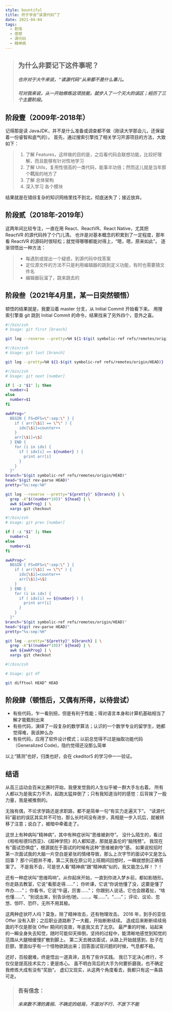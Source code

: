 ```yaml
---
style: bountiful
title: 终于学会“读源代码”了
date: 2021-04-04
tags:
  - 职场
  - 感想
  - 源代码
  - 精神病
---
```


> ## 为什么非要记下这件事呢？
> ##### 也许对于大牛来说，“读源代码”从来都不是什么事儿。
> ##### 可对我来说，从一开始修炼这项技能，就步入了一个天大的误区；经历了三个主要阶段。

## 阶段壹（2009年-2018年）

记得那是读 JavaJDK，并不是什么准备或调查都不做（刚读大学那会儿，还保留着一份睿智和底气的）。
首先，通过搜索引擎找了相关学习开源项目的方法，大致如下：

> 1. 了解 Features，这样做的目的是，之后看代码会联想功能，比较好理解，而且能够有针对性地学习
> 2. 了解 Utils，复用性很高的一类代码，能事半功倍；然而这儿就是当年那个**坑**我的地方了
> 3. 了解 总体架构
> 4. 深入学习 各个模块

结果就是在错综复杂的知识网络里找不到北，彻底迷失了；接近放弃。

## 阶段贰（2018年-2019年）

这两年间比较专注，一直在用 React、ReactVR、React Native，尤其把 ReactVR 的源代码拎了个门儿清。
也许是对基本概念的积累到了一定程度，那年看 ReactVR 的源码时很轻松；就觉得哪哪都能对得上，“嗯，嗯，原来如此”。
逐渐领悟出一种方法：

> - 每遇到或提出一个疑惑，到源代码中找答案
> - 定位源文件的方法不只是利用编辑器的跳到定义功能，有时也需要猜文件名
> - 编辑器玩溜了，跳来跳去的

## 阶段叁（2021年4月里，某一日突然顿悟）

顿悟的结果就是，我要沿着 master 分支，从 Initial Commit 开始看下来。
用搜索引擎查 git 跳到 Initial Commit 的命令，结果找来了另外四个，意外之喜。

```bash
#!/bin/zsh
# Usage: git first [branch]

git log --reverse --pretty=%H ${1-$(git symbolic-ref refs/remotes/origin/HEAD)} | head -1 | xargs git checkout
```

```bash
#!/bin/zsh
# Usage: git last [branch]

git log --pretty=%H ${1-$(git symbolic-ref refs/remotes/origin/HEAD)} | head -1 | xargs git checkout
```

```bash
#!/bin/zsh
# Usage: git next [number]

if [ -z "$1" ]; then
  number=1
else
  number=$1
fi

awkProg="
  BEGIN { FS=OFS=\":sep:\" } {
    if ( arr[\$1] == \"\" ) {
      idx[\$1]=counter++
    }
    arr[\$1]=\$2
  } END {
    for (i in idx) {
      if ( idx[i] == ${number} ) {
        print arr[i]
      }
    }
  }"
branch="$(git symbolic-ref refs/remotes/origin/HEAD)"
head="$(git rev-parse HEAD)"
pretty="%s:sep:%H"

git log --reverse --pretty="${pretty}" ${branch} | \
  grep -A"$((number*10))" ${head} | \
  awk ${awkProg} | \
  xargs git checkout
```

```bash
#!/bin/zsh
# Usage: git prev [number]

if [ -z "$1" ]; then
  number=1
else
  number=$1
fi

awkProg="
  BEGIN { FS=OFS=\":sep:\" } {
    if ( arr[\$1] == \"\" ) {
      idx[\$1]=counter++
      arr[\$1]=\$2
    }
  } END {
    for (i in idx) {
      if ( idx[i] == ${number} ) {
        print arr[i]
      }
    }
  }"
branch="$(git symbolic-ref refs/remotes/origin/HEAD)"
head="$(git rev-parse HEAD)"
pretty="%s:sep:%H"

git log --pretty="${pretty}" ${branch} | \
  grep -A"$((number*10))" ${head} | \
  awk ${awkProg} | \
  xargs git checkout
```

```bash
#!/bin/zsh

# Usage: git df

git difftool HEAD^ HEAD
```

## 阶段肆（顿悟后，又偶有所得，以待尝试）

- 有些代码，乍一看别扭，但是有利于性能；得对语言本身和计算机基础相当了解才能甄别出来
- 有些代码，演绎了一段复杂的数学算法；认识的一个数学专业的留学生，她都觉得难，我该肿么办
- 有些代码，应用了软件设计模式；以前总觉得不过是抽取功能代码（Generalized Code)，隐约觉得还没那么简单

以上“猜测”也好，归类也好，会在 ckeditor5 的学习中一一验证。

## 结语

从高三运动会百米比赛时开始，我便发觉我的人生似乎被一群大手左右着。
所有人都以为是我实力不济，起跑太猛摔倒了；只有我知道当时的感觉：后背挨了一股力量，我是被推倒的。

无独有偶，不论求学路还是求职路，都不是简单一句“有实力走遍天下”。
“读源代码”最初的误区其实并不可怕，那么长时间没有进步，真相是一步入坑后，就被转移了注意；说白了，被暗中牵着走了。

这世上有种病叫“精神病”，其中有种症状叫“思维被剥夺”。
没什么陌生的，看过《啦啦啦德玛西亚》、《超神学院》的人都知道，那就是盖伦的“脑残劈”。
我现在有“面试恐惧症”，根源就在于面试的时候有这种“思维被剥夺”感。
如果说校招时第一次面试我的大脑一片空白是紧张的情绪导致，那么上次字节的面试中又是怎么回事？
那个问题并不难，第二天我在原公司上班期间回想时，一瞬就想到正确答案了。
不是我不会，可是世人看“精神病”跟“精神病”似的，我又能怎么样！？！

还有一种症状叫“思维鸣响”。从你起床开始，一直到你进入梦乡前，都如影随形。
你走路去教室，它说“看那走得……”；
你听课，它说“你说他懂了没，这要是懂了咋办……”；
你看书，它说“牛逼，厉害……”；
你跟别人说话，它也会跟着扯，“啥也懂……”、“别说出来，别告诉他/她，……，唉……”、“……”；
评论、议论、忽悠、惊吓、恐吓，无所不用其极。

这两种症状吓人吗？莫急，除了精神攻击，还有物理攻击。
2016 年，到手的亚信 Offer 没有入职；之后职业道路断了一大截，开始断断续续。
造成后来断断续续局面的不仅是那张 Offer 期间的变故，年底我又去了北京。
最严重的时候，站起来的一瞬全身失去知觉，随时可能仰天摔倒，坚持的过程中，能清晰地感觉到知觉的范围从大腿根缓慢扩散到脚上。
第二天去微店面试，从路上开始就感到，肚子在巨颤，里面似乎有一个怪物欲跳出来；回答面试官问题的时候，气息都不稳。

还好，百般磨难，终是悟出一道真谛，且有了些许实践。
我已下定决心修行，不仅仅是提高技术实力；更是炼心。
虽不明白背后的大手为何要折磨我，也不确定我修炼大成有没有“奖励”。
虚幻又现实，从这两个角度看去，我都只有这一条路可走。

> ### 吾有信念：
> ##### 未来数不清的真相、不确定的结局，不面对不行、不放下不能
